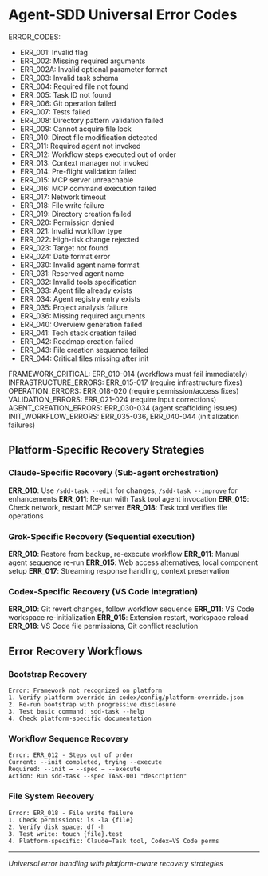 # Agent-SDD Universal Error Codes

ERROR_CODES:
- ERR_001: Invalid flag
- ERR_002: Missing required arguments
- ERR_002A: Invalid optional parameter format
- ERR_003: Invalid task schema
- ERR_004: Required file not found
- ERR_005: Task ID not found
- ERR_006: Git operation failed
- ERR_007: Tests failed
- ERR_008: Directory pattern validation failed
- ERR_009: Cannot acquire file lock
- ERR_010: Direct file modification detected
- ERR_011: Required agent not invoked
- ERR_012: Workflow steps executed out of order
- ERR_013: Context manager not invoked
- ERR_014: Pre-flight validation failed
- ERR_015: MCP server unreachable
- ERR_016: MCP command execution failed
- ERR_017: Network timeout
- ERR_018: File write failure
- ERR_019: Directory creation failed
- ERR_020: Permission denied
- ERR_021: Invalid workflow type
- ERR_022: High-risk change rejected
- ERR_023: Target not found
- ERR_024: Date format error
- ERR_030: Invalid agent name format
- ERR_031: Reserved agent name
- ERR_032: Invalid tools specification
- ERR_033: Agent file already exists
- ERR_034: Agent registry entry exists
- ERR_035: Project analysis failure
- ERR_036: Missing required arguments
- ERR_040: Overview generation failed
- ERR_041: Tech stack creation failed
- ERR_042: Roadmap creation failed
- ERR_043: File creation sequence failed
- ERR_044: Critical files missing after init

FRAMEWORK_CRITICAL: ERR_010-014 (workflows must fail immediately)
INFRASTRUCTURE_ERRORS: ERR_015-017 (require infrastructure fixes)
OPERATION_ERRORS: ERR_018-020 (require permission/access fixes)
VALIDATION_ERRORS: ERR_021-024 (require input corrections)
AGENT_CREATION_ERRORS: ERR_030-034 (agent scaffolding issues)
INIT_WORKFLOW_ERRORS: ERR_035-036, ERR_040-044 (initialization failures)

## Platform-Specific Recovery Strategies

### Claude-Specific Recovery (Sub-agent orchestration)
**ERR_010**: Use `/sdd-task --edit` for changes, `/sdd-task --improve` for enhancements
**ERR_011**: Re-run with Task tool agent invocation
**ERR_015**: Check network, restart MCP server
**ERR_018**: Task tool verifies file operations

### Grok-Specific Recovery (Sequential execution)
**ERR_010**: Restore from backup, re-execute workflow
**ERR_011**: Manual agent sequence re-run
**ERR_015**: Web access alternatives, local component setup
**ERR_017**: Streaming response handling, context preservation

### Codex-Specific Recovery (VS Code integration)
**ERR_010**: Git revert changes, follow workflow sequence
**ERR_011**: VS Code workspace re-initialization
**ERR_015**: Extension restart, workspace reload
**ERR_018**: VS Code file permissions, Git conflict resolution

## Error Recovery Workflows

### Bootstrap Recovery
```
Error: Framework not recognized on platform
1. Verify platform override in codex/config/platform-override.json
2. Re-run bootstrap with progressive disclosure
3. Test basic command: sdd-task --help
4. Check platform-specific documentation
```

### Workflow Sequence Recovery
```
Error: ERR_012 - Steps out of order
Current: --init completed, trying --execute
Required: --init → --spec → --execute
Action: Run sdd-task --spec TASK-001 "description"
```

### File System Recovery
```
Error: ERR_018 - File write failure
1. Check permissions: ls -la {file}
2. Verify disk space: df -h
3. Test write: touch {file}.test
4. Platform-specific: Claude=Task tool, Codex=VS Code perms
```

---

*Universal error handling with platform-aware recovery strategies*
